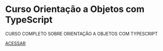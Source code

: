 # Curso Orientação a Objetos com TypeScript

CURSO COMPLETO SOBRE ORIENTAÇÃO A OBJETOS COM TYPESCRIPT

[ACESSAR](https://academy.especializati.com.br/curso/typescript-poo)
